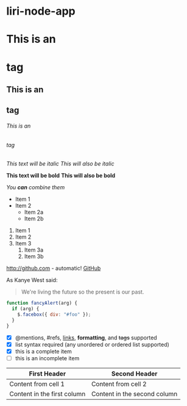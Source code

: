 # liri-node-app

# This is an <h1> tag

## This is an <h2> tag

###### This is an <h6> tag

*This text will be italic*
_This will also be italic_

**This text will be bold**
**This will also be bold**

_You **can** combine them_

- Item 1
- Item 2
  - Item 2a
  - Item 2b

1.  Item 1
1.  Item 2
1.  Item 3
    1.  Item 3a
    1.  Item 3b

http://github.com - automatic!
[GitHub](http://github.com)

As Kanye West said:

> We're living the future so
> the present is our past.

```javascript
function fancyAlert(arg) {
  if (arg) {
    $.facebox({ div: "#foo" });
  }
}
```

- [x] @mentions, #refs, [links](), **formatting**, and <del>tags</del> supported
- [x] list syntax required (any unordered or ordered list supported)
- [x] this is a complete item
- [ ] this is an incomplete item

| First Header                | Second Header                |
| --------------------------- | ---------------------------- |
| Content from cell 1         | Content from cell 2          |
| Content in the first column | Content in the second column |
